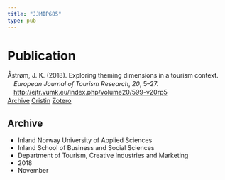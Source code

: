 ```yaml
---
title: "JJMIP685"
type: pub
---
```

<h1>Publication</h1>
<article id="csl-bib-container-JJMIP685" class="csl-bib-container">
  <div class="csl-bib-body" style="line-height: 1.35; padding-left: 1em; text-indent:-1em;">
  <div class="csl-entry">&#xC5;str&#xF8;m, J. K. (2018). Exploring theming dimensions in a tourism context. <i>European Journal of Tourism Research</i>, <i>20</i>, 5&#x2013;27. <a href="http://ejtr.vumk.eu/index.php/volume20/599-v20rp5">http://ejtr.vumk.eu/index.php/volume20/599-v20rp5</a></div>
</div>
  <div class="csl-bib-buttons">
    <a href="#taxonomy-article-JJMIP685" class="csl-bib-button">Archive</a>
    <a href alt="Cristin URL" class="csl-bib-button">Cristin</a>
    <a href alt="Zotero URL" class="csl-bib-button">Zotero</a>
  </div>
  <div id="csl-bib-meta-container-JJMIP685"></div>
</article>
<div id="csl-bib-meta-JJMIP685" class="csl-bib-meta">
  <article id="taxonomy-article-JJMIP685" class="taxonomy-article">
    <h1>Archive</h1>
    <ul>
      <li>Inland Norway University of Applied Sciences</li>
      <li>Inland School of Business and Social Sciences</li>
      <li>Department of Tourism, Creative Industries and Marketing</li>
      <li>2018</li>
      <li>November</li>
    </ul>
  </article>
</div>
